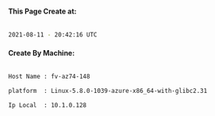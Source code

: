 
   
#### This Page Create at:

```bash

2021-08-11 - 20:42:16 UTC

```

#### Create By Machine:

```bash

Host Name : fv-az74-148

platform  : Linux-5.8.0-1039-azure-x86_64-with-glibc2.31

Ip Local  : 10.1.0.128

```

